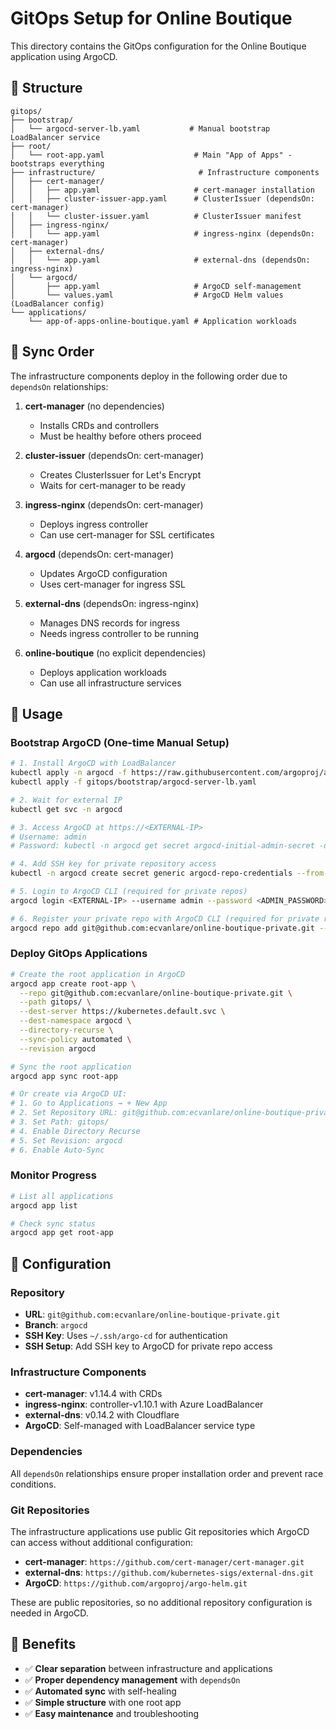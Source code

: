 # GitOps Setup for Online Boutique

This directory contains the GitOps configuration for the Online Boutique application using ArgoCD.

## 📁 Structure

```
gitops/
├── bootstrap/
│   └── argocd-server-lb.yaml           # Manual bootstrap LoadBalancer service
├── root/
│   └── root-app.yaml                    # Main "App of Apps" - bootstraps everything
├── infrastructure/                       # Infrastructure components
│   ├── cert-manager/
│   │   ├── app.yaml                     # cert-manager installation
│   │   ├── cluster-issuer-app.yaml      # ClusterIssuer (dependsOn: cert-manager)
│   │   └── cluster-issuer.yaml          # ClusterIssuer manifest
│   ├── ingress-nginx/
│   │   └── app.yaml                     # ingress-nginx (dependsOn: cert-manager)
│   ├── external-dns/
│   │   └── app.yaml                     # external-dns (dependsOn: ingress-nginx)
│   └── argocd/
│       ├── app.yaml                     # ArgoCD self-management
│       └── values.yaml                  # ArgoCD Helm values (LoadBalancer config)
└── applications/
    └── app-of-apps-online-boutique.yaml # Application workloads
```

## 🔄 Sync Order

The infrastructure components deploy in the following order due to `dependsOn` relationships:

1. **cert-manager** (no dependencies)
   - Installs CRDs and controllers
   - Must be healthy before others proceed

2. **cluster-issuer** (dependsOn: cert-manager)
   - Creates ClusterIssuer for Let's Encrypt
   - Waits for cert-manager to be ready

3. **ingress-nginx** (dependsOn: cert-manager)
   - Deploys ingress controller
   - Can use cert-manager for SSL certificates

4. **argocd** (dependsOn: cert-manager)
   - Updates ArgoCD configuration
   - Uses cert-manager for ingress SSL

5. **external-dns** (dependsOn: ingress-nginx)
   - Manages DNS records for ingress
   - Needs ingress controller to be running

6. **online-boutique** (no explicit dependencies)
   - Deploys application workloads
   - Can use all infrastructure services

## 🚀 Usage

### Bootstrap ArgoCD (One-time Manual Setup)
```bash
# 1. Install ArgoCD with LoadBalancer
kubectl apply -n argocd -f https://raw.githubusercontent.com/argoproj/argo-cd/stable/manifests/install.yaml
kubectl apply -f gitops/bootstrap/argocd-server-lb.yaml

# 2. Wait for external IP
kubectl get svc -n argocd

# 3. Access ArgoCD at https://<EXTERNAL-IP>
# Username: admin
# Password: kubectl -n argocd get secret argocd-initial-admin-secret -o jsonpath="{.data.password}" | base64 -d

# 4. Add SSH key for private repository access
kubectl -n argocd create secret generic argocd-repo-credentials --from-file=sshPrivateKey=~/.ssh/argo-cd

# 5. Login to ArgoCD CLI (required for private repos)
argocd login <EXTERNAL-IP> --username admin --password <ADMIN_PASSWORD> --insecure

# 6. Register your private repo with ArgoCD CLI (required for private repos)
argocd repo add git@github.com:ecvanlare/online-boutique-private.git --ssh-private-key-path ~/.ssh/argo-cd


```

### Deploy GitOps Applications
```bash
# Create the root application in ArgoCD
argocd app create root-app \
  --repo git@github.com:ecvanlare/online-boutique-private.git \
  --path gitops/ \
  --dest-server https://kubernetes.default.svc \
  --dest-namespace argocd \
  --directory-recurse \
  --sync-policy automated \
  --revision argocd

# Sync the root application
argocd app sync root-app

# Or create via ArgoCD UI:
# 1. Go to Applications → + New App
# 2. Set Repository URL: git@github.com:ecvanlare/online-boutique-private.git
# 3. Set Path: gitops/
# 4. Enable Directory Recurse
# 5. Set Revision: argocd
# 6. Enable Auto-Sync
```

### Monitor Progress
```bash
# List all applications
argocd app list

# Check sync status
argocd app get root-app
```

## 🔧 Configuration

### Repository
- **URL**: `git@github.com:ecvanlare/online-boutique-private.git`
- **Branch**: `argocd`
- **SSH Key**: Uses `~/.ssh/argo-cd` for authentication
- **SSH Setup**: Add SSH key to ArgoCD for private repo access

### Infrastructure Components
- **cert-manager**: v1.14.4 with CRDs
- **ingress-nginx**: controller-v1.10.1 with Azure LoadBalancer
- **external-dns**: v0.14.2 with Cloudflare
- **ArgoCD**: Self-managed with LoadBalancer service type

### Dependencies
All `dependsOn` relationships ensure proper installation order and prevent race conditions.

### Git Repositories
The infrastructure applications use public Git repositories which ArgoCD can access without additional configuration:
- **cert-manager**: `https://github.com/cert-manager/cert-manager.git`
- **external-dns**: `https://github.com/kubernetes-sigs/external-dns.git`
- **ArgoCD**: `https://github.com/argoproj/argo-helm.git`

These are public repositories, so no additional repository configuration is needed in ArgoCD.

## 🎯 Benefits

- ✅ **Clear separation** between infrastructure and applications
- ✅ **Proper dependency management** with `dependsOn`
- ✅ **Automated sync** with self-healing
- ✅ **Simple structure** with one root app
- ✅ **Easy maintenance** and troubleshooting 